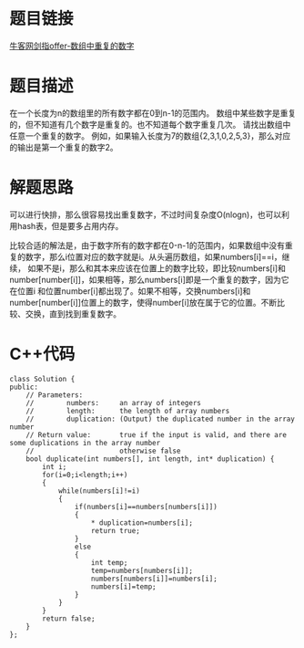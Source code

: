 # 题目链接
[牛客网剑指offer-数组中重复的数字](https://www.nowcoder.com/practice/623a5ac0ea5b4e5f95552655361ae0a8?tpId=13&tqId=11203&tPage=1&rp=1&ru=/ta/coding-interviews&qru=/ta/coding-interviews/question-ranking)
# 题目描述
在一个长度为n的数组里的所有数字都在0到n-1的范围内。 数组中某些数字是重复的，但不知道有几个数字是重复的。也不知道每个数字重复几次。
请找出数组中任意一个重复的数字。
例如，如果输入长度为7的数组{2,3,1,0,2,5,3}，那么对应的输出是第一个重复的数字2。
# 解题思路
可以进行快排，那么很容易找出重复数字，不过时间复杂度O(nlogn)，也可以利用hash表，但是要多占用内存。

比较合适的解法是，由于数字所有的数字都在0-n-1的范围内，如果数组中没有重复的数字，那么i位置对应的数字就是i。从头遍历数组，如果numbers[i]==i，继续，
如果不是i，那么和其本来应该在位置上的数字比较，即比较numbers[i]和number[number[i]]，如果相等，那么numbers[i]即是一个重复的数字，因为它在位置i
和位置number[i]都出现了。如果不相等，交换numbers[i]和number[number[i]]位置上的数字，使得number[i]放在属于它的位置。不断比较、交换，直到找到重复数字。

# C++代码
```
class Solution {
public:
    // Parameters:
    //        numbers:     an array of integers
    //        length:      the length of array numbers
    //        duplication: (Output) the duplicated number in the array number
    // Return value:       true if the input is valid, and there are some duplications in the array number
    //                     otherwise false
    bool duplicate(int numbers[], int length, int* duplication) {
        int i;
        for(i=0;i<length;i++)
        {
            while(numbers[i]!=i) 
            {
                if(numbers[i]==numbers[numbers[i]]) 
                {
                    * duplication=numbers[i];
                    return true;
                }
                else
                {
                    int temp;
                    temp=numbers[numbers[i]];
                    numbers[numbers[i]]=numbers[i];
                    numbers[i]=temp;
                }
            }
        }
        return false;
    }
};
```
